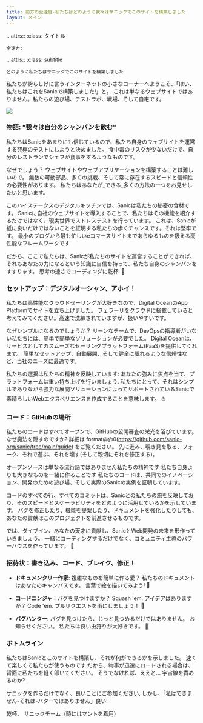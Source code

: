 ```yaml
---
title: 前方の全速度-私たちはどのように我々はサニックでこのサイトを構築しました
layout: メイン
---
```


.. attrs::
:class: タイトル

```
全速力:
```

.. attrs::
:class: subtitle

```
どのように私たちはサニックでこのサイトを構築しました
```

私たちが誇らしげに言うインターネットの小さなコーナーへようこそ、「はい、私たちはこれをSanicで構築しました!」と。 これは単なるウェブサイトではありません。私たちの遊び場、テストラボ、戦場、そして自宅です。

![](/assets/images/built-with-sanic.png)

### 物語: "我々は自分のシャンパンを飲む"

私たちはSanicをあまりにも信じているので、私たち自身のウェブサイトを運営する究極のテストにしようと決めました。 食中毒のリスクが少ないだけで、自分のレストランでシェフが食事をするようなものです。

なぜでしょう？ ウェブサイトやウェブアプリケーションを構築することは難しいので。 無数の可動部品、多くの挑戦、そして常に存在するスピードと信頼性の必要性があります。 私たちはあなたが_できる_多くの方法の一つをお見せしたいと思います。

このハイステークスのデジタルキッチンでは、Sanicは私たちの秘密の食材です。 Sanicに自社のウェブサイトを導入することで、私たちはその機能を紹介するだけではなく、現実世界でストレステストを行っています。 これは、Sanicが紙に良いだけではないことを証明する私たちの歩くチャンスです。それは堅牢です。 最小のブログから最も忙しいeコマースサイトまであらゆるものを扱える高性能なフレームワークです

だから、ここで私たちは、Sanicが私たちのサイトを運営することができれば、それもあなたの力になるという知識に自信を持って、私たち自身のシャンパンをすすります。 思考の速さでコーディングに乾杯! 🥂

### セットアップ：デジタルオーシャン、アホイ！

私たちは高性能なクラウドセーリングが大好きなので、Digital OceanのApp Platformでサイトを立ち上げました。 フェラーリをクラウドに搭載していると考えてみてください。高速で洗練されていますが、扱いやすいです。

なぜシンプルになるのでしょうか？ リーンなチームで、DevOpsの指導者がいない私たちには、簡単で簡単なソリューションが必要でした。 Digital Oceanは、サービスとしてのスムーズなセーリングプラットフォーム(PaaS)を提供してくれます。 簡単なセットアップ、自動展開、そして健全に眠れるような信頼性など、当社のニーズに最適です。

私たちの選択は私たちの精神を反映しています: あなたの強みに焦点を当て、プラットフォームは重い持ち上げを行いましょう. 私たちにとって、それはシンプルでありながら強力な展開ソリューションによってサポートされているSanicで素晴らしいWebエクスペリエンスを作成することを意味します。 ⛵

### コード：GitHubの場所

私たちのコードはすべてオープンで、GitHubの公開審査の栄光を浴びています。 なぜ魔法を隠すのですか? 詳細は format@@0(https://github.com/sanic-org/sanic/tree/main/guide) をご覧ください。 先に進み、覗き見を取る、フォーク、それで遊ぶ、それを壊す(そして親切にそれを修正する)。

オープンソースは単なる流行語ではありません私たちの精神です 私たち自身よりも大きなものを一緒に作ることです 私たちのコードは、共同でのイノベーション、開発のための遊び場、そして実際のSanicの実例を証明しています。

コードのすべての行、すべてのコミットは、Sanicとの私たちの旅を反映しており、そのスピードとスケーラビリティをどのように活用しているかを示しています。 バグを修正したり、機能を提案したり、ドキュメントを強化したりしても、あなたの貢献はこのプロジェクトを前進させるものです。

では、ダイブイン、あなたの天才に貢献し、SanicとWeb開発の未来を形作っていきましょう。 一緒にコーディングするだけでなく、コミュニティ主導のパワーハウスを作っています。 🚀

### 招待状：書き込み、コード、ブレイク、修正！

- **ドキュメンタリー作家**: 複雑なものを簡単に作る愛？ 私たちのドキュメントはあなたのキャンバスです。 言葉で絵を描いてみよう! 🎨

- **コードニンジャ**：バグを見つけますか？ Squash 'em. アイデアはありますか？ Code 'em. プルリクエストを雨にしましょう！ 🥷

- **バグハンター**: バグを見つけたら、じっと見つめるだけではありません。 お知らせください。 私たちは良い虫狩りが大好きです。 🐛

### ボトムライン

私たちはSanicとこのサイトを構築し、それが何ができるかを示しました。 速くて楽しくて私たちが使うものです だから、物事が迅速にロードされる場合は、背面に私たちを軽く叩いてください。 そうでなければ、ええと... 宇宙線を責めるのか?

サニックを作るだけでなく、良いことにご参加ください, しかし、「私はできません-それは-バターではありません」良い!

乾杯、
サニックチーム（時にはマントを着用）
